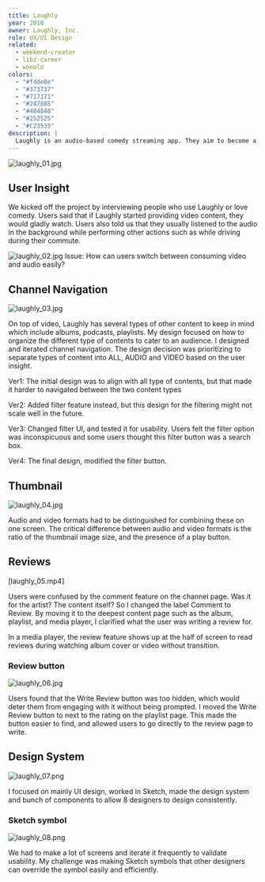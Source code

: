 ```yaml
---
title: Laughly
year: 2018
owner: Laughly, Inc.
role: UX/UI Design
related:
  - weekend-creator
  - libz-career
  - wonolo
colors:
  - "#fdde0e"
  - "#373737"
  - "#717171"
  - "#247885"
  - "#484848"
  - "#252525"
  - "#C23535"
description: |
  Laughly is an audio-based comedy streaming app. They aim to become a platform that creates and promotes comedic brands at an individual or organizational level. They desired to integrate both audio and video formats into the app, and to bring the audience and comedian together to create a social community. I tackled designing the new channel page structure and led the design team through high-fidelity and prototyping.
---
```


![laughly_01.jpg](https://user-images.githubusercontent.com/818309/36591917-6a5ef880-1848-11e8-98dd-8e4520d0b257.jpg)

## User Insight

We kicked off the project by interviewing people who use Laughly or love comedy. Users said that if Laughly started providing video content, they would gladly watch. Users also told us that they usually listened to the audio in the background while performing other actions such as while driving during their commute.

![laughly_02.jpg Issue: How can users switch between consuming video and audio easily?](https://user-images.githubusercontent.com/818309/36506171-a1af8988-170a-11e8-9f12-7e23172a3fb3.jpg)

## Channel Navigation

![laughly_03.jpg](https://user-images.githubusercontent.com/818309/36506273-009470d0-170b-11e8-8753-fcc7522b4886.jpg)

On top of video, Laughly has several types of other content to keep in mind which include albums, podcasts, playlists. My design focused on how to organize the different type of contents to cater to an audience.
I designed and iterated channel navigation. The design decision was prioritizing to separate types of content into ALL, AUDIO and VIDEO based on the user insight.

Ver1: The initial design was to align with all type of contents, but that made it harder to navigated between the two content types

Ver2: Added filter feature instead, but this design for the filtering might not scale well in the future.

Ver3: Changed filter UI, and tested it for usability. Users felt the filter option was inconspicuous and some users thought this filter button was a search box.

Ver4: The final design, modified the filter button.

## Thumbnail

![laughly_04.jpg](https://user-images.githubusercontent.com/818309/36506280-0556a8b8-170b-11e8-8014-4ab2ea901f61.jpg)

Audio and video formats had to be distinguished for combining these on one screen. The critical difference between audio and video formats is the ratio of the thumbnail image size, and the presence of a play button.

## Reviews

[laughly_05.mp4]

Users were confused by the comment feature on the channel page. Was it for the artist? The content itself?
So I changed the label Comment to Review. By moving it to the deepest content page such as the album, playlist, and media player, I clarified what the user was writing a review for.

In a media player, the review feature shows up at the half of screen to read reviews during watching album cover or video without transition.


### Review button

![laughly_06.jpg](https://user-images.githubusercontent.com/818309/36506283-07ccdacc-170b-11e8-95f1-1bed799b32ba.jpg)

Users found that the Write Review button was too hidden, which would deter them from engaging with it without being prompted. I moved the Write Review button to next to the rating on the playlist page. This made the button easier to find, and allowed users to go directly to the review page to write.

## Design System

![laughly_07.png](https://user-images.githubusercontent.com/818309/36506286-0a87eb8a-170b-11e8-97c8-3f93e9250f7a.png)

I focused on mainly UI design, worked in Sketch, made the design system and bunch of components to allow 8 designers to design consistently.

### Sketch symbol

![laughly_08.png](https://user-images.githubusercontent.com/818309/36506357-40fbb52a-170b-11e8-93b4-0ddcf592ecc5.png)

We had to make a lot of screens and iterate it frequently to validate usability. My challenge was making Sketch symbols that other designers can override the symbol easily and efficiently.
